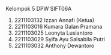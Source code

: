 Kelompok 5 DPW SIFT06A

1.	2211103132	Izzan Annafi (Ketua)
2.	2211103016	Kumara Galan Pramana
3.	2211103025	Leonyta Lusiantoro
4.	2211103029	Syifa Ayu Salsabila Putri
5.	2211103032	Anthony Dewantoro